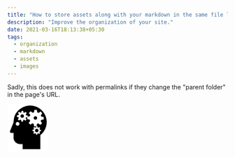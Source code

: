 ```yaml
---
title: "How to store assets along with your markdown in the same file location?"
description: "Improve the organization of your site."
date: 2021-03-16T18:13:38+05:30
tags:
  - organization
  - markdown
  - assets
  - images
---
```


Sadly, this does not work with permalinks if they change the "parent folder" in the page's URL.

![](post-9.png)
